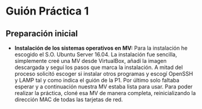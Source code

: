 # Guión Práctica 1

## Preparación inicial

* **Instalación de los sistemas operativos en MV:** Para la instalación he escogido el S.O. Ubuntu Server 16.04. La instalación fue sencilla, simplemente creé una MV desde VirtualBox, añadí la imagen descargada y seguí los pasos que marca la instalación. A mitad del proceso solicitó escoger si instalar otros programas y escogí OpenSSH y LAMP tal y como indica el guión de la P1. Por último solo faltaba esperar y a continuación nuestra MV estaba lista para usar. Para poder realizar la práctica, cloné esa MV de manera completa, reinicializando la dirección MAC de todas las tarjetas de red.
